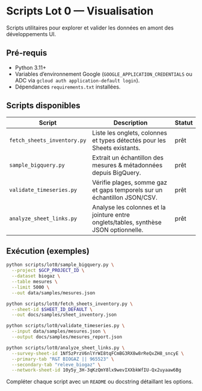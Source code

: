 # Scripts Lot 0 — Visualisation

Scripts utilitaires pour explorer et valider les données en amont des développements UI.

## Pré-requis
- Python 3.11+
- Variables d’environnement Google (`GOOGLE_APPLICATION_CREDENTIALS` ou ADC via `gcloud auth application-default login`).
- Dépendances `requirements.txt` installées.

## Scripts disponibles
| Script | Description | Statut |
| --- | --- | --- |
| `fetch_sheets_inventory.py` | Liste les onglets, colonnes et types détectés pour les Sheets existants. | prêt |
| `sample_bigquery.py` | Extrait un échantillon des mesures & métadonnées depuis BigQuery. | prêt |
| `validate_timeseries.py` | Vérifie plages, somme gaz et gaps temporels sur un échantillon JSON/CSV. | prêt |
| `analyze_sheet_links.py` | Analyse les colonnes et la jointure entre onglets/tables, synthèse JSON optionnelle. | prêt |

## Exécution (exemples)
```bash
python scripts/lot0/sample_bigquery.py \
  --project $GCP_PROJECT_ID \
  --dataset biogaz \
  --table mesures \
  --limit 5000 \
  --out data/samples/mesures.json

python scripts/lot0/fetch_sheets_inventory.py \
  --sheet-id $SHEET_ID_DEFAULT \
  --out docs/samples/sheet_inventory.json

python scripts/lot0/validate_timeseries.py \
  --input data/samples/mesures.json \
  --output docs/samples/mesures_report.json

python scripts/lot0/analyze_sheet_links.py \
  --survey-sheet-id 1Nf5zPrzV6nlYrWI8tqFCmBG3RX8w8rReQxZH8_sncyE \
  --primary-tab "R&T BIOGAZ || 965523" \
  --secondary-tab "releve_biogaz" \
  --network-sheet-id 10y5y_3H-3qKzQmY8lx9wevIXXbkWfIU-Qx2uyaaw6Bg
```

Compléter chaque script avec un `README` ou docstring détaillant les options.
